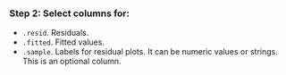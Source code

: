 ### Step 2: Select columns for:
- `.resid`. Residuals.
- `.fitted`. Fitted values.
- `.sample`. Labels for residual plots. It can be numeric values or strings. This is an optional column. 

